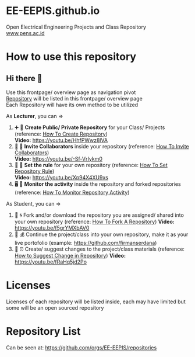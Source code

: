 # EE-EEPIS.github.io
Open Electrical Engineering Projects and Class Repository <br />
www.pens.ac.id <br />

# How to use this repository
## Hi there 👋
Use this frontpage/ overview page as navigation pivot <br />
[Repository](https://docs.github.com/en/repositories/creating-and-managing-repositories/about-repositories) will be listed in this frontpage/ overview page <br />
Each Repository will have its own method to be utilized <br />

As **Lecturer**, you can =>
1. ➕ 💼 **Create Public/ Private Repository** for your Class/ Projects (reference: [How To Create Repository](https://docs.github.com/en/repositories/creating-and-managing-repositories/creating-a-new-repository))<br />
**Video:** https://youtu.be/HhfPWwz8lVA <br />
2. 🤝 👯 **Invite Collaborators** inside your repository (reference: [How To Invite Collaborators](https://docs.github.com/en/account-and-profile/setting-up-and-managing-your-personal-account-on-github/managing-access-to-your-personal-repositories/inviting-collaborators-to-a-personal-repository))<br />
**Video:** https://youtu.be/-Sf-VrIykm0 <br />
3. 📃 📜  **Set the rule** for your own repository (reference: [How To Set Repository Rule](https://docs.github.com/en/repositories/configuring-branches-and-merges-in-your-repository/defining-the-mergeability-of-pull-requests/managing-a-branch-protection-rule))<br />
**Video:** https://youtu.be/Xp94X4XU9xs <br />
4. 🖥️ 📶  **Monitor the activity** inside the repository and forked repositories (reference: [How To Monitor Repository Activity](https://docs.github.com/en/repositories/viewing-activity-and-data-for-your-repository/viewing-a-summary-of-repository-activity))

As Student, you can =>
1. 🍴 🌀 Fork and/or download the repository you are assigned/ shared into your own repository (reference: [How To Fork A Repository](https://docs.github.com/en/get-started/quickstart/fork-a-repo))
**Video:** https://youtu.be/f5grYMXbAV0 <br />
2. 🏅 💰 Continue the project/class into your own repository, make it as your live portofolio (example: https://github.com/firmanserdana)
3. 📨 ⏰ Create/ suggest changes to the project/class materials (reference: [How to Suggest Change in Repository](https://docs.github.com/en/pull-requests/collaborating-with-pull-requests/proposing-changes-to-your-work-with-pull-requests/creating-a-pull-request))
**Video:** https://youtu.be/fRaHq5jd2Po <br />

# Licenses
Licenses of each repository will be listed inside, each may have limited but some will be an open sourced repository

# Repository List
Can be seen at: https://github.com/orgs/EE-EEPIS/repositories
